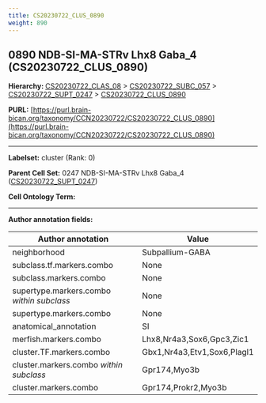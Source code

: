 ```yaml
---
title: CS20230722_CLUS_0890
weight: 890
---
```

## 0890 NDB-SI-MA-STRv Lhx8 Gaba_4 (CS20230722_CLUS_0890)
<b>Hierarchy: </b>
[CS20230722_CLAS_08](../CS20230722_CLAS_08) >
[CS20230722_SUBC_057](../CS20230722_SUBC_057) >
[CS20230722_SUPT_0247](../CS20230722_SUPT_0247) >
[CS20230722_CLUS_0890](../CS20230722_CLUS_0890)

**PURL:** [https://purl.brain-bican.org/taxonomy/CCN20230722/CS20230722_CLUS_0890](https://purl.brain-bican.org/taxonomy/CCN20230722/CS20230722_CLUS_0890)

---


**Labelset:** cluster (Rank: 0)

**Parent Cell Set:** 0247 NDB-SI-MA-STRv Lhx8 Gaba_4 ([CS20230722_SUPT_0247](../CS20230722_SUPT_0247))



**Cell Ontology Term:** 

[MARKER GENES.]: #


---

[TRANSFERRED ANNOTATIONS.]: #


[AUTHOR ANNOTATION FIELDS.]: #


**Author annotation fields:**

| Author annotation | Value |
|-------------------|-------|
|neighborhood|Subpallium-GABA|
|subclass.tf.markers.combo|None|
|subclass.markers.combo|None|
|supertype.markers.combo _within subclass_|None|
|supertype.markers.combo|None|
|anatomical_annotation|SI|
|merfish.markers.combo|Lhx8,Nr4a3,Sox6,Gpc3,Zic1|
|cluster.TF.markers.combo|Gbx1,Nr4a3,Etv1,Sox6,Plagl1|
|cluster.markers.combo _within subclass_|Gpr174,Myo3b|
|cluster.markers.combo|Gpr174,Prokr2,Myo3b|
